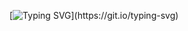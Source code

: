 [![Typing SVG](https://readme-typing-svg.herokuapp.com?font=Fira+Code&pause=1000&color=F70000&center=%E9%94%99%E8%AF%AF%E7%9A%84&vCenter=%E9%94%99%E8%AF%AF%E7%9A%84&repeat=%E7%9C%9F%E7%9A%84&width=500&height=300&lines=Hello+World+(%22Hello%2C+World!%22+program))](https://git.io/typing-svg)
